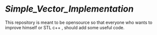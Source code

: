 # _Simple_Vector_Implementation_
This repository is meant to be opensource so that everyone who wants to improve himself or STL c++  , should add some useful code.
